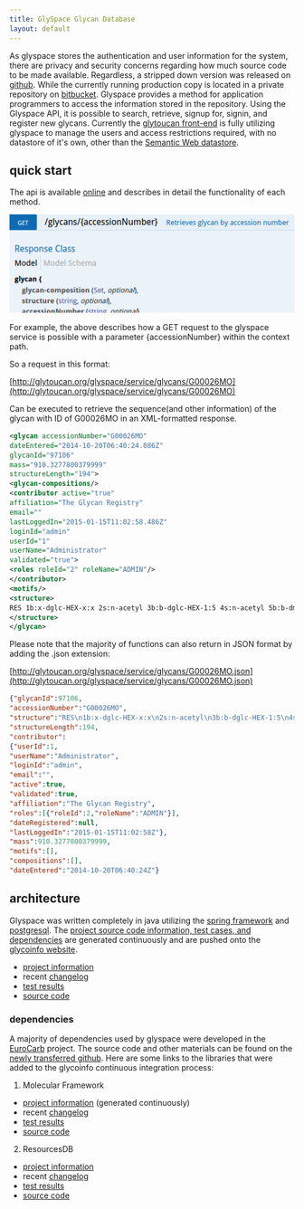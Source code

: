 ```yaml
---
title: GlySpace Glycan Database
layout: default
---
```


As glyspace stores the authentication and user information for the system, there are privacy and security concerns regarding how much source code to be made available.  Regardless, a stripped down version was released on [github](https://github.com/glycoinfo/glyspace).  While the currently running production copy is located in a private repository on [bitbucket](https://bitbucket.org/aokinobu/glytoucan-ws).  Glyspace provides a method for application programmers to access the information stored in the repository.  Using the Glyspace API, it is possible to search, retrieve, signup for, signin, and register new glycans.  Currently the [glytoucan front-end](glytoucan) is fully utilizing glyspace to manage the users and access restrictions required, with no datastore of it's own, other than the [Semantic Web datastore](quadstore).  

## quick start

The api is available [online](http://glytoucan.org/glyspace/documentation/apidoc.html) and describes in detail the functionality of each method. 

![sample screen shot of api](/images/system/glyspaceApiSample.png)

For example, the above describes how a GET request to the glyspace service is possible with a parameter {accessionNumber} within the context path.

So a request in this format:

[http://glytoucan.org/glyspace/service/glycans/G00026MO](http://glytoucan.org/glyspace/service/glycans/G00026MO)

Can be executed to retrieve the sequence(and other information) of the glycan with ID of G00026MO in an XML-formatted response.

```xml
<glycan accessionNumber="G00026MO" 
dateEntered="2014-10-20T06:40:24.086Z" 
glycanId="97106" 
mass="910.3277800379999" 
structureLength="194">
<glycan-compositions/>
<contributor active="true" 
affiliation="The Glycan Registry" 
email="" 
lastLoggedIn="2015-01-15T11:02:58.486Z" 
loginId="admin" 
userId="1" 
userName="Administrator" 
validated="true">
<roles roleId="2" roleName="ADMIN"/>
</contributor>
<motifs/>
<structure>
RES 1b:x-dglc-HEX-x:x 2s:n-acetyl 3b:b-dglc-HEX-1:5 4s:n-acetyl 5b:b-dman-HEX-1:5 6b:a-dman-HEX-1:5 7b:a-dman-HEX-1:5 LIN 1:1d(2+1)2n 2:1o(4+1)3d 3:3d(2+1)4n 4:3o(4+1)5d 5:5o(3+1)6d 6:5o(6+1)7d
</structure>
</glycan>
```


Please note that the majority of functions can also return in JSON format by adding the .json extension:

[http://glytoucan.org/glyspace/service/glycans/G00026MO.json](http://glytoucan.org/glyspace/service/glycans/G00026MO.json)

```json
{"glycanId":97106,
"accessionNumber":"G00026MO",
"structure":"RES\n1b:x-dglc-HEX-x:x\n2s:n-acetyl\n3b:b-dglc-HEX-1:5\n4s:n-acetyl\n5b:b-dman-HEX-1:5\n6b:a-dman-HEX-1:5\n7b:a-dman-HEX-1:5\nLIN\n1:1d(2+1)2n\n2:1o(4+1)3d\n3:3d(2+1)4n\n4:3o(4+1)5d\n5:5o(3+1)6d\n6:5o(6+1)7d\n",
"structureLength":194,
"contributor":
{"userId":1,
"userName":"Administrator",
"loginId":"admin",
"email":"",
"active":true,
"validated":true,
"affiliation":"The Glycan Registry",
"roles":[{"roleId":2,"roleName":"ADMIN"}],
"dateRegistered":null,
"lastLoggedIn":"2015-01-15T11:02:58Z"},
"mass":910.3277800379999,
"motifs":[],
"compositions":[],
"dateEntered":"2014-10-20T06:40:24Z"}
```
 
## architecture

Glyspace was written completely in java utilizing the [spring framework](http://www.springframework.org) and [postgresql](http://www.postgresql.org/).
The [project source code information, test cases, and dependencies](http://code.glycoinfo.org/glyspace) are generated continuously and are pushed onto the [glycoinfo website](http://www.glycoinfo.org).

  * [project information](http://code.glycoinfo.org/glyspace)
  * recent [changelog](http://code.glycoinfo.org/glyspace/changelog.html)
  * [test results](http://code.glycoinfo.org/glyspace/surefire-report.html)
  * [source code](https://github.com/glycoinfo/glyspace)

### dependencies

A majority of dependencies used by glyspace were developed in the [EuroCarb](http://www.ebi.ac.uk/eurocarb) project.  The source code and other materials can be found on the [newly transferred github](https://github.com/glycoinfo/eurocarbdb).  Here are some links to the libraries that were added to the glycoinfo continuous integration process:

1. Molecular Framework
  * [project information](http://code.glycoinfo.org/MolecularFramework) (generated continuously)
  * recent [changelog](http://code.glycoinfo.org/MolecularFramework/changelog.html)
  * [test results](http://code.glycoinfo.org/MolecularFramework/surefire-report.html)
  * [source code](https://bitbucket.org/glycosw/eurocarbmolecularframework)
2. ResourcesDB
  * [project information](http://code.glycoinfo.org/ResourcesDB)
  * recent [changelog](http://code.glycoinfo.org/ResourcesDB/changelog.html)
  * [test results](http://code.glycoinfo.org/ResourcesDB/surefire-report.html)
  * [source code](https://github.com/glycoinfo/ResourcesDB)
  
